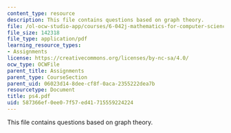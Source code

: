 ```yaml
---
content_type: resource
description: This file contains questions based on graph theory.
file: /ol-ocw-studio-app/courses/6-042j-mathematics-for-computer-science-fall-2005/587366ef0ee07f57ed41715559224224_ps4.pdf
file_size: 142318
file_type: application/pdf
learning_resource_types:
- Assignments
license: https://creativecommons.org/licenses/by-nc-sa/4.0/
ocw_type: OCWFile
parent_title: Assignments
parent_type: CourseSection
parent_uid: 06023d14-8dee-cf8f-0aca-2355222dea7b
resourcetype: Document
title: ps4.pdf
uid: 587366ef-0ee0-7f57-ed41-715559224224
---
```

This file contains questions based on graph theory.